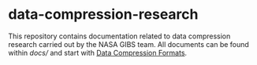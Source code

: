 # data-compression-research

This repository contains documentation related to data compression research carried out by the NASA GIBS team. All documents can be found within *docs/* and start with [Data Compression Formats](docs/Data+Compression+and+Formats.md).